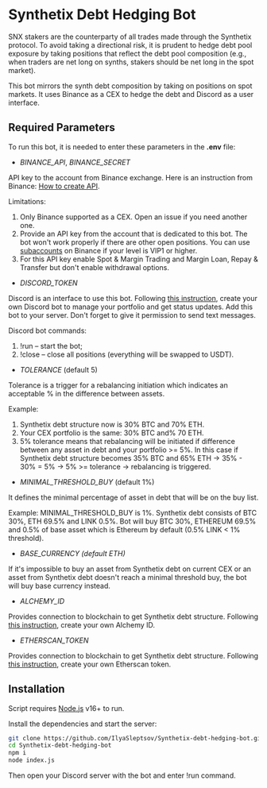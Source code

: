 # Synthetix Debt Hedging Bot
SNX stakers are the counterparty of all trades made through the Synthetix protocol. To avoid taking a directional risk, it is prudent to hedge debt pool exposure by taking positions that reflect the debt pool composition (e.g., when traders are net long on synths, stakers should be net long in the spot market). 

This bot mirrors the synth debt composition by taking on positions on spot markets. It uses Binance as a CEX to hedge the debt and Discord as a user interface.


   
## Required Parameters
To run this bot, it is needed to enter these parameters in the **.env** file:

- *BINANCE_API*, *BINANCE_SECRET* 
  
API key to the account from Binance exchange. Here is an instruction from Binance: [How to create API](https://www.binance.com/en/support/faq/360002502072).
  
Limitations:
1. Only Binance supported as a CEX. Open an issue if you need another one.
2. Provide an API key from the account that is dedicated to this bot. The bot won't work properly if there are other open positions. You can use [subaccounts](https://www.binance.com/en/support/faq/360020632811) on Binance if your level is VIP1 or higher.
3. For this API key enable Spot & Margin Trading and Margin Loan, Repay & Transfer but don't enable withdrawal options.

- *DISCORD_TOKEN*

Discord is an interface to use this bot. Following [this instruction](https://www.writebots.com/discord-bot-token/), create your own Discord bot to manage your portfolio and get status updates. Add this bot to your server. Don't forget to give it permission to send text messages.

Discord bot commands:
1. !run – start the bot;
2. !close – close all positions (everything will be swapped to USDT).

- *TOLERANCE* (default 5)

Tolerance is a trigger for a rebalancing initiation which indicates an acceptable % in the difference between assets.

Example:
1. Synthetix debt structure now is 30% BTC and 70% ETH.
2. Your CEX portfolio is the same: 30% BTC and% 70 ETH.
3. 5% tolerance means that rebalancing will be initiated if difference between any asset in debt and your portfolio >= 5%. In this case if Synthetix debt structure becomes 35% BTC and 65% ETH -> 35% - 30% = 5% -> 5% >= tolerance -> rebalancing is triggered. 

- *MINIMAL_THRESHOLD_BUY* (default 1%)

It defines the minimal percentage of asset in debt that will be on the buy list. 

Example: MINIMAL_THRESHOLD_BUY is 1%. Synthetix debt consists of BTC 30%, ETH 69.5% and LINK 0.5%. Bot will buy BTC 30%, ETHEREUM 69.5% and 0.5% of base asset which is Ethereum by default (0.5% LINK < 1% threshold). 

- *BASE_CURRENCY (default ETH)*

If it's impossible to buy an asset from Synthetix debt on current CEX or an asset from Synthetix debt doesn't reach a minimal threshold buy, the bot will buy base currency instead.

- *ALCHEMY_ID*
  
Provides connection to blockchain to get Synthetix debt structure. Following [this instruction](https://docs.alchemy.com/alchemy/introduction/getting-started), create your own Alchemy ID. 

- *ETHERSCAN_TOKEN*

Provides connection to blockchain to get Synthetix debt structure. Following [this instruction](https://etherscan.io/apidocs), create your own Etherscan token.


## Installation

Script requires [Node.js](https://nodejs.org/) v16+ to run.

Install the dependencies and start the server:

```sh
git clone https://github.com/IlyaSleptsov/Synthetix-debt-hedging-bot.git
cd Synthetix-debt-hedging-bot
npm i
node index.js
```
Then open your Discord server with the bot and enter !run command.
